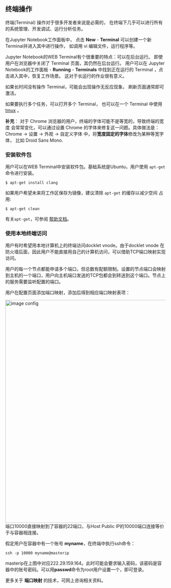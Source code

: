 ## 终端操作 ##

终端(Terminal) 操作对于很多开发者来说是必需的，
在终端下几乎可以进行所有的系统管理、开发调试、运行分析任务。

在Jupyter Notebook工作面板中，
点击 **New** - **Terminal** 可以创建一个新Terminal并进入其中进行操作，
如调用 vi 编辑文件，运行程序等。

Jupyter Notebook的WEB Terminal有个很重要的特点：可以在后台运行。
即使用户在浏览器中关闭了 Terminal 页面，其仍然在后台运行。
用户可以在 Jupyter Notebook的工作面板 - **Running** - **Terminals**
中找到正在运行的 Terminal ，点击进入其中，恢复工作场景。
这对于长运行的作业很有意义。

如果长时间没有操作 Terminal，可能会出现操作无反应现象，
刷新页面通常即可激活。 

如果要执行多个任务，可以打开多个 Terminal，
也可以在一个 Terminal 中使用 [tmux](https://tmux.github.io) 。

**补充**：
对于 Chrome 浏览器的用户，终端的字体可能不是等宽的，导致终端的宽度
会常常变化，可以通过设置 Chrome 的字体来修复这一问题。具体做法是： Chrome -> 
设置 -> 外观 -> 自定义字体 中，将**宽度固定的字体**修改为某种等宽字体，
比如 Droid Sans Mono.

### 安装软件包 ###

用户可以在WEB Terminal中安装软件包。基础系统是Ubuntu，用户使用 `apt-get`
命令进行安装。

```
$ apt-get install clang
```

如果用户希望未来将工作区保存为镜像，建议清除 `apt-get` 的缓存以减少空间
占用:

```
$ apt-get clean
```

有关`apt-get`，可参阅 
[帮助文档](https://help.ubuntu.com/community/AptGet/Howto)。

### 使用本地终端访问 ###

用户有时希望用本地计算机上的终端访问docklet vnode。由于docklet
vnode 在防火墙后面，因此用户不能直接用自己的计算机访问，可以借助TCP端口映射实现访问。

用户的每一个节点都能申请多个端口，但总数有配额限制。设置的节点端口会映射到主机的一个端口，用户向主机端口发送的TCP包都会到转送到这个端口。节点上的服务需要监听配置的端口。

用户在配置页面添加端口映射，添加后得到相应端口映射表项：

<img src="../images/config-tcp.png" width="700" alt="image config">
端口10000直接映射到了容器的22端口，与Host Public IP的10000端口连接等价于与容器相连接。   

假定用户在容器中有一个账号 **myname**，在终端中执行ssh命令：

```
ssh -p 10000 myname@masterip
```

masterip在上图中对应222.29.159.164。此时可能会要求输入密码，该密码是容器中的账号密码。可以用**passwd**命令为root用户设置一个，即可登录。

更多关于 **端口映射** 的技术，可网上咨询相关资料。
